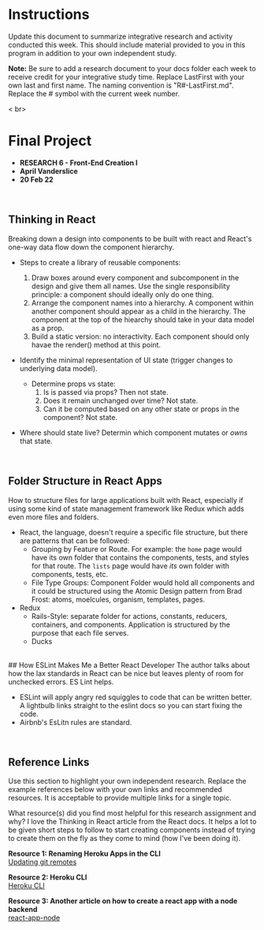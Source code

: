 # Instructions 
Update this document to summarize integrative research and activity conducted this week. This should include material provided to you in this program in addition to your own independent study.    

**Note:** Be sure to add a research document to your docs folder each week to receive credit for your integrative study time. Replace LastFirst with your own last and first name. The naming convention is "R#-LastFirst.md". Replace the # symbol with the current week number.   

< br>

# Final Project 

* **RESEARCH 6 - Front-End Creation I**
* **April Vanderslice**
* **20 Feb 22**

<br>

## Thinking in React
Breaking down a design into components to be built with react and React's one-way data flow down the component hierarchy.

* Steps to create a library of reusable components:
    1. Draw boxes around every component and subcomponent in the design and give them all names. Use the single responsibility principle: a component should ideally only do one thing.
    2. Arrange the component names into a hierarchy. A component within another component should appear as a child in the hierarchy. The component at the top of the hiearchy should take in your data model as a prop. 
    3. Build a static version: no interactivity. Each component should only havae the render() method at this point.
    
* Identify the minimal representation of UI state (trigger changes to underlying data model). 
    * Determine props vs state:
        1. Is is passed via props? Then not state.
        2. Does it remain unchanged over time? Not state.
        3. Can it be computed based on any other state or props in the component? Not state. 
* Where should state live? Determin which component mutates or *owns* that state. 

<br>

## Folder Structure in React Apps
How to structure files for large applications built with React, especially if using some kind of state management framework like Redux which adds even more files and folders.

* React, the language, doesn't require a specific file structure, but there are patterns that can be followed:
    * Grouping by Feature or Route. For example: the `home` page would have its own folder that contains the components, tests, and styles for that route. The `lists` page would have *its* own folder with components, tests, etc. 
    * File Type Groups: Component Folder would hold all components and it could be structured using the Atomic Design pattern from Brad Frost: atoms, moelcules, organism, templates, pages. 
* Redux
    * Rails-Style: separate folder for actions, constants, reducers, containers, and components. Application is structured by the purpose that each file serves.
    * Ducks


<br>
## How ESLint Makes Me a Better React Developer
The author talks about how the lax standards in React can be nice but leaves plenty of room for unchecked errors. ES Lint helps.

* ESLint will apply angry red squiggles to code that can be written better. A lightbulb links straight to the eslint docs so you can start fixing the code. 
* Airbnb's EsLitn rules are standard.



<br>

## Reference Links
Use this section to highlight your own independent research. Replace the example references below with your own links and recommended resources. It is acceptable to provide multiple links for a single topic.  

What resource(s) did you find most helpful for this research assignment and why? 
I love the Thinking in React article from the React docs. It helps a lot to be given short steps to follow to start creating components instead of trying to create them on the fly as they come to mind (how I've been doing it).


**Resource 1: Renaming Heroku Apps in the CLI**  
[Updating git remotes](https://devcenter.heroku.com/articles/renaming-apps#updating-git-remotes)  

**Resource 2: Heroku CLI**    
[Heroku CLI](https://devcenter.heroku.com/articles/heroku-cli)

**Resource 3: Another article on how to create a react app with a node backend**      
[react-app-node](https://www.freecodecamp.org/news/how-to-create-a-react-app-with-a-node-backend-the-complete-guide/)




